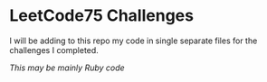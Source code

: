 # LeetCode75 Challenges

I will be adding to this repo my code in single separate files for the challenges I completed.

_This may be mainly Ruby code_
